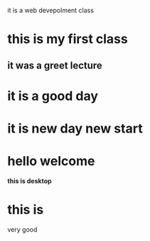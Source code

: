 it is a web devepolment class
# this is my first class
## it was a greet lecture
# it is a good day
# it is new day new start
# hello welcome
**this is desktop**
# this is 
very good
